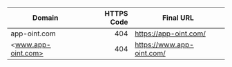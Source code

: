 | Domain | HTTPS Code | Final URL |
|---|---:|---|
| app-oint.com | 404 | <https://app-oint.com/> |
| <www.app-oint.com> | 404 | <https://www.app-oint.com/> |

